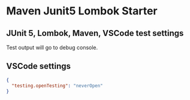 # Maven Junit5 Lombok Starter

## JUnit 5, Lombok, Maven, VSCode test settings

Test output will go to debug console.

## VSCode settings

```json
{
  "testing.openTesting": "neverOpen"
}
```

